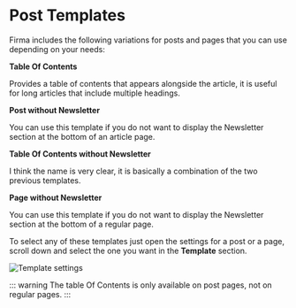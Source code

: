 # Post Templates

Firma includes the following variations for posts and pages that you can use depending on your needs:

**Table Of Contents**

Provides a table of contents that appears alongside the article, it is useful for long articles that include multiple headings.

**Post without Newsletter**

You can use this template if you do not want to display the Newsletter section at the bottom of an article page.

**Table Of Contents without Newsletter**

I think the name is very clear, it is basically a combination of the two previous templates.

**Page without Newsletter**

You can use this template if you do not want to display the Newsletter section at the bottom of a regular page.

To select any of these templates just open the settings for a post or a page, scroll down and select the one you want in the **Template** section.

![Template settings](https://res.cloudinary.com/edev/image/upload/v1607023169/firma/CleanShot_2020-12-03_at_20.18.33_2x.png)

::: warning
The table Of Contents is only available on post pages, not on regular pages.
:::
